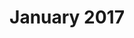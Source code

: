 ---
title: January 2017
showTitle: true
showOnHomepage: true
image: /img/drawings/vampirelips.jpg
materials: colored pencils, pencil, white marker
description:
---